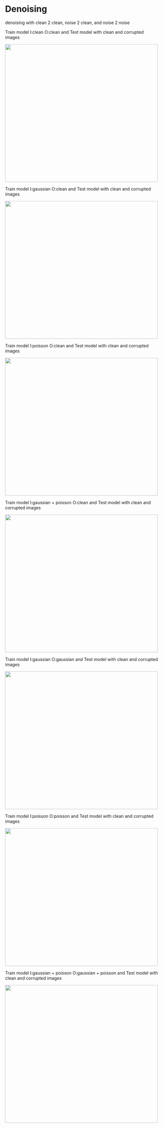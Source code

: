# Denoising
 denoising with clean 2 clean, noise 2 clean, and noise 2 noise


Train model I:clean O:clean and Test model with clean and corrupted images
<p float="left">
<img src="https://user-images.githubusercontent.com/55184529/69618223-6c061000-1031-11ea-9c63-b5b18b5ad090.png"  width="500" height="450"></p>

Train model I:gaussian O:clean and Test model with clean and corrupted images
<p float="left">
<img src="https://user-images.githubusercontent.com/55184529/69618224-6c9ea680-1031-11ea-9665-f8fa1c760349.png"  width="500" height="450"></p>

Train model I:poisson O:clean and Test model with clean and corrupted images
<p float="left">
<img src="https://user-images.githubusercontent.com/55184529/69618229-6d373d00-1031-11ea-917b-3e14a2295b31.png"  width="500" height="450"></p>

Train model I:gaussian + poisson O:clean and Test model with clean and corrupted images
<p float="left">
<img src="https://user-images.githubusercontent.com/55184529/69618226-6c9ea680-1031-11ea-8998-5d09ae8bbc6e.png"  width="500" height="450"></p>

Train model I:gaussian O:gaussian and Test model with clean and corrupted images
<p float="left">
<img src="https://user-images.githubusercontent.com/55184529/69618225-6c9ea680-1031-11ea-9f73-01dd1013f316.png"  width="500" height="450"></p>

Train model I:poisson O:poisson and Test model with clean and corrupted images
<p float="left">
<img src="https://user-images.githubusercontent.com/55184529/69618230-6d373d00-1031-11ea-9e3f-4e5971c092ad.png"  width="500" height="450"></p>

Train model I:gaussian + poisson O:gaussian + poisson and Test model with clean and corrupted images
<p float="left">
<img src="https://user-images.githubusercontent.com/55184529/69618227-6d373d00-1031-11ea-9575-fddc418a8dc1.png"  width="500" height="450"></p>
